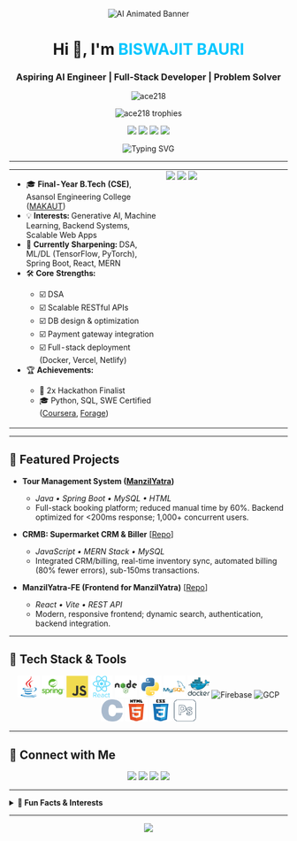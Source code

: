 <p align="center">
  <img src="https://media.giphy.com/media/xT9IgG50Fb7Mi0prBC/giphy.gif" width="480" alt="AI Animated Banner" />
</p>

<h1 align="center">Hi 👋, I'm <span style="color:#00c6ff;"><b>BISWAJIT BAURI</b></span></h1>
<h3 align="center">Aspiring AI Engineer | Full-Stack Developer | Problem Solver</h3>

<p align="center">
  <img src="https://komarev.com/ghpvc/?username=ace218&label=Profile%20views&color=00c6ff&style=for-the-badge" alt="ace218" />
</p>
<p align="center">
  <img src="https://github-profile-trophy.vercel.app/?username=ace218&margin-w=10&theme=gruvbox" alt="ace218 trophies" />
</p>

<p align="center">
  <a href="https://twitter.com/here_biswajit" target="_blank"><img src="https://img.shields.io/twitter/follow/here_biswajit?logo=twitter&style=for-the-badge" /></a>
  <a href="https://linkedin.com/in/biswajit-bauri-3b66a2255" target="_blank"><img src="https://img.shields.io/badge/LinkedIn-Biswajit%20Bauri-blue?logo=linkedin&style=for-the-badge" /></a>
  <a href="https://www.hackerrank.com/biswajitbauri211" target="_blank"><img src="https://img.shields.io/badge/HackerRank-Biswajit%20Bauri-2EC866?logo=hackerrank&style=for-the-badge" /></a>
  <a href="https://www.biswajitbauri.me" target="_blank"><img src="https://img.shields.io/badge/Portfolio-www.biswajitbauri.me-9cf?style=for-the-badge&logo=FirefoxBrowser" /></a>
</p>

<p align="center">
  <img src="https://readme-typing-svg.demolab.com?font=Fira+Code&weight=600&size=22&pause=1000&color=00c6ff&vCenter=true&width=450&lines=AI+Enthusiast+%7C+Full+Stack+Builder;Problem+Solver+%7C+Hackathon+Finalist;Always+Learning...+Always+Building!" alt="Typing SVG" />
</p>

---

<table>
  <tr>
    <td valign="top" width="55%">
      <ul>
        <li>🎓 <b>Final-Year B.Tech (CSE)</b>, Asansol Engineering College (<a href="https://makautwb.ac.in/">MAKAUT</a>)</li>
        <li>💡 <b>Interests:</b> Generative AI, Machine Learning, Backend Systems, Scalable Web Apps</li>
        <li>🌱 <b>Currently Sharpening:</b> DSA, ML/DL (TensorFlow, PyTorch), Spring Boot, React, MERN</li>
        <li>🛠️ <b>Core Strengths:</b></li>
        <ul>
          <li>☑️ DSA </li>
          <li>☑️ Scalable RESTful APIs</li>
          <li>☑️ DB design & optimization</li>
          <li>☑️ Payment gateway integration</li>
          <li>☑️ Full-stack deployment (Docker, Vercel, Netlify)</li>
        </ul>
        <li>🏆 <b>Achievements:</b></li>
        <ul>
          <li>🥈 2x Hackathon Finalist</li>
          <li>🎓 Python, SQL, SWE Certified (<a href="https://coursera.org">Coursera</a>, <a href="https://forage.com">Forage</a>)</li>
        </ul>
      </ul>
    </td>
    <td valign="top" width="45%">
      <img src="https://github-readme-stats.vercel.app/api?username=ace218&show_icons=true&locale=en&theme=gruvbox" width="100%" />
      <img src="https://github-readme-stats.vercel.app/api/top-langs?username=ace218&show_icons=true&layout=compact&theme=gruvbox" width="100%" />
      <img src="https://github-readme-streak-stats.herokuapp.com/?user=ace218&theme=gruvbox" width="100%" />
    </td>
  </tr>
</table>

---

## 🚀 Featured Projects

<a href="https://github.com/ACE218/manzilyatra">
</a>

- <b>Tour Management System (<a href="https://github.com/ACE218/manzilyatra">ManzilYatra</a>)</b>
  - <i>Java • Spring Boot • MySQL • HTML</i>
  - Full-stack booking platform; reduced manual time by 60%. Backend optimized for <200ms response; 1,000+ concurrent users.

- <b>CRMB: Supermarket CRM & Biller</b> [<a href="https://github.com/ACE218/CRMB">Repo</a>]
  - <i>JavaScript • MERN Stack • MySQL</i>
  - Integrated CRM/billing, real-time inventory sync, automated billing (80% fewer errors), sub-150ms transactions.

- <b>ManzilYatra-FE (Frontend for ManzilYatra)</b> [<a href="https://github.com/ACE218/ManzilYatra-FE">Repo</a>]
  - <i>React • Vite • REST API</i>
  - Modern, responsive frontend; dynamic search, authentication, backend integration.

---

## 🧰 Tech Stack & Tools

<p align="center">
  <img src="https://raw.githubusercontent.com/devicons/devicon/master/icons/java/java-original.svg" alt="Java" width="40" title="Java"/>
  <img src="https://raw.githubusercontent.com/devicons/devicon/master/icons/spring/spring-original-wordmark.svg" alt="Spring Boot" width="40" title="Spring Boot"/>
  <img src="https://raw.githubusercontent.com/devicons/devicon/master/icons/javascript/javascript-original.svg" alt="JavaScript" width="40" title="JavaScript"/>
  <img src="https://raw.githubusercontent.com/devicons/devicon/master/icons/react/react-original-wordmark.svg" alt="React" width="40" title="React"/>
  <img src="https://raw.githubusercontent.com/devicons/devicon/master/icons/nodejs/nodejs-original-wordmark.svg" alt="Node.js" width="40" title="Node.js"/>
  <img src="https://raw.githubusercontent.com/devicons/devicon/master/icons/python/python-original.svg" alt="Python" width="40" title="Python"/>
  <img src="https://raw.githubusercontent.com/devicons/devicon/master/icons/mysql/mysql-original-wordmark.svg" alt="MySQL" width="40" title="MySQL"/>
  <img src="https://raw.githubusercontent.com/devicons/devicon/master/icons/docker/docker-original-wordmark.svg" alt="Docker" width="40" title="Docker"/>
  <img src="https://www.vectorlogo.zone/logos/firebase/firebase-icon.svg" alt="Firebase" width="40" title="Firebase"/>
  <img src="https://www.vectorlogo.zone/logos/google_cloud/google_cloud-icon.svg" alt="GCP" width="40" title="Google Cloud Platform"/>
  <img src="https://raw.githubusercontent.com/devicons/devicon/master/icons/c/c-original.svg" alt="C" width="40" title="C"/>
  <img src="https://raw.githubusercontent.com/devicons/devicon/master/icons/html5/html5-original-wordmark.svg" alt="HTML5" width="40" title="HTML5"/>
  <img src="https://raw.githubusercontent.com/devicons/devicon/master/icons/css3/css3-original-wordmark.svg" alt="CSS3" width="40" title="CSS3"/>
  <img src="https://raw.githubusercontent.com/devicons/devicon/master/icons/photoshop/photoshop-line.svg" alt="Photoshop" width="40" title="Photoshop"/>
</p>

---

## 🤝 Connect with Me

<p align="center">
  <a href="mailto:biswajitbauri21803@gmail.com"><img src="https://img.shields.io/badge/Email-biswajitbauri21803@gmail.com-red?style=for-the-badge&logo=gmail" /></a>
  <a href="https://linkedin.com/in/biswajit-bauri-3b66a2255"><img src="https://img.shields.io/badge/LinkedIn-Biswajit%20Bauri-blue?logo=linkedin&style=for-the-badge" /></a>
  <a href="https://twitter.com/here_biswajit"><img src="https://img.shields.io/badge/Twitter-@here_biswajit-1DA1F2?logo=twitter&style=for-the-badge" /></a>
  <a href="https://www.biswajitbauri.me"><img src="https://img.shields.io/badge/Portfolio-www.biswajitbauri.me-9cf?style=for-the-badge&logo=FirefoxBrowser" /></a>
</p>

---

<details>
<summary><b>🎯 Fun Facts & Interests</b></summary>
<ul>
  <li>📷 Amateur photographer & portrait sketcher</li>
  <li>🌍 Travel lover, culture explorer</li>
  <li>🤖 Diving into RL & LLMs lately</li>
  <li>😅 Suffering between AI and ML (but loving it!)</li>
  <li>🎵 Music fuels my code – Lo-fi, Synthwave, Bollywood</li>
  <li>🧩 Logic puzzles & online chess enthusiast</li>
  <li>🏃‍♂️ Running, cycling, and nature hikes to recharge</li>
</ul>
</details>

---

<p align="center">
  <img src="https://capsule-render.vercel.app/api?type=waving&color=00c6ff&height=110&section=footer"/>
</p>
